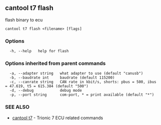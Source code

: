 ## cantool t7 flash

flash binary to ecu

```
cantool t7 flash <filename> [flags]
```

### Options

```
  -h, --help   help for flash
```

### Options inherited from parent commands

```
  -a, --adapter string   what adapter to use (default "canusb")
  -b, --baudrate int     baudrate (default 115200)
  -c, --canrate string   CAN rate in kbit/s, shorts: pbus = 500, ibus = 47.619, t5 = 615.384 (default "500")
  -d, --debug            debug mode
  -p, --port string      com-port, * = print available (default "*")
```

### SEE ALSO

* [cantool t7](cantool_t7.md)	 - Trionic 7 ECU related commands

